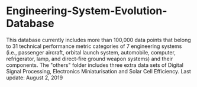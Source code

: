 # Engineering-System-Evolution-Database
This database currently includes more than 100,000 data points that belong to 31 technical performance metric categories of 7 engineering systems (i.e., passenger aircraft, orbital launch system, automobile, computer, refrigerator, lamp, and direct-fire ground weapon systems) and their components. The "others" folder includes three extra data sets of Digital Signal Processing, Electronics Miniaturisation and Solar Cell Efficiency.
Last update: August 2, 2019
